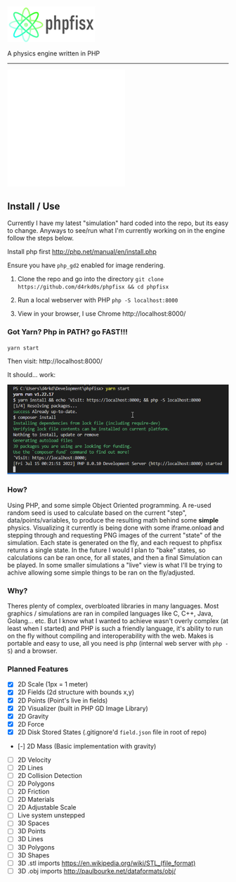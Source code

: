 <img src="logo.png" alt="logo" width="200"/>

A physics engine written in PHP

<hr>

![Simple Points Animated GIF](simple_points.gif)

## Install / Use
Currently I have my latest "simulation" hard coded into the repo, but its easy to change. Anyways to see/run what I'm currently working on in the engine follow the steps below.

Install php first http://php.net/manual/en/install.php

Ensure you have `php_gd2` enabled for image rendering.

1. Clone the repo and go into the directory
`git clone https://github.com/d4rkd0s/phpfisx && cd phpfisx`

2. Run a local webserver with PHP
`php -S localhost:8000`

3. View in your browser, I use Chrome
http://localhost:8000/


### Got Yarn? Php in PATH? go FAST!!!

`yarn start`

Then visit: http://localhost:8000/

It should... work:

![alt text](quick_start.png)

### How?

Using PHP, and some simple Object Oriented programming. A re-used random seed is used to calculate based on the current "step", data/points/variables, to produce the resulting math behind some **simple** physics. Visualizing it currently is being done with some iframe.onload and stepping through and requesting PNG images of the current "state" of the simulation. Each state is generated on the fly, and each request to phpfisx returns a single state. In the future I would I plan to "bake" states, so calculations can be ran once, for all states, and then a final Simulation can be played. In some smaller simulations a "live" view is what I'll be trying to achive allowing some simple things to be ran on the fly/adjusted.

### Why?

Theres plenty of complex, overbloated libraries in many languages. Most graphics / simulations are ran in compiled languages like C, C++, Java, Golang... etc. But I know what I wanted to achieve wasn't overly complex (at least when I started) and PHP is such a friendly language, it's ability to run on the fly without compiling and interoperability with the web. Makes is portable and easy to use, all you need is php (internal web server with `php -S`) and a browser.


### Planned Features

- [x] 2D Scale (1px = 1 meter)
- [x] 2D Fields (2d structure with bounds x,y)
- [x] 2D Points (Point's live in fields)
- [x] 2D Visualizer (built in PHP GD Image Library)
- [x] 2D Gravity
- [x] 2D Force
- [X] 2D Disk Stored States (.gitignore'd `field.json` file in root of repo)
- [-] 2D Mass (Basic implementation with gravity)
- [ ] 2D Velocity
- [ ] 2D Lines
- [ ] 2D Collision Detection
- [ ] 2D Polygons
- [ ] 2D Friction
- [ ] 2D Materials
- [ ] 2D Adjustable Scale
- [ ] Live system unstepped
- [ ] 3D Spaces
- [ ] 3D Points
- [ ] 3D Lines
- [ ] 3D Polygons
- [ ] 3D Shapes
- [ ] 3D .stl imports https://en.wikipedia.org/wiki/STL_(file_format)
- [ ] 3D .obj imports http://paulbourke.net/dataformats/obj/
